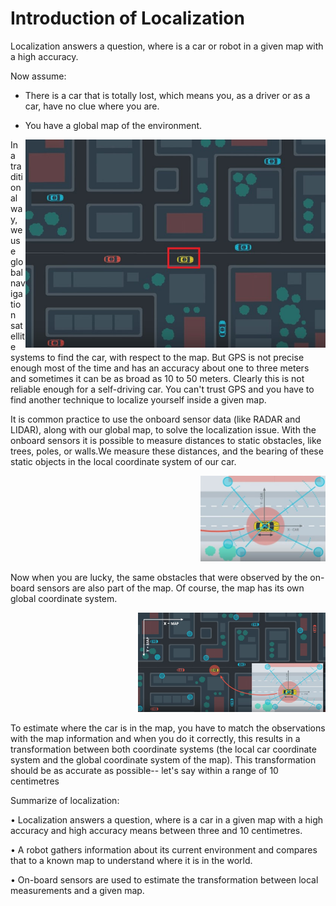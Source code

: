 # Introduction of Localization
 Localization answers a question, where is a car or robot in a given map with a high accuracy.

Now assume:

* There is a car that is totally lost, which means you, as a driver or as a car, have no clue where you are. 
* You have a global map of the environment.

  <img src="./img/1.jpg" alt="  a global map of the environment"  align="right">

In a traditional way, we use global navigation satellite systems to find the car, with respect to the map. But GPS is not precise enough most of the time and has an accuracy about one to three meters and sometimes it can be as broad as 10 to 50 meters. Clearly this is not reliable enough for a self-driving car. You can't trust GPS and you have to find another technique to localize yourself inside a given map. 

It is common practice to use the onboard sensor data (like RADAR and LIDAR), along with our global map, to solve the localization issue. With the onboard sensors it is possible to measure distances to static obstacles, like trees, poles, or walls.We measure these distances, and the bearing of these static objects in the local coordinate system of our car. 

<p align="right">
  <img src="./img/2.jpg" alt=" a local coordinate system of our cart" style="width: 200px;" >
</P>

Now when you are lucky, the same obstacles that were observed by the on-board sensors are also part of the map. Of course, the map has its own global coordinate system. 

<p align="right">
  <img src="./img/3.jpg" alt=" a global coordinate system" style="width: 300px;" >
</P>
To estimate where the car is in the map, you have to match the observations with the map information and when you do it correctly, this results in a transformation between both coordinate systems (the local car coordinate system and the global coordinate system of the map). This transformation should be as accurate as possible-- let's say within a range of 10 centimetres 


Summarize of localization:

•	Localization answers a question, where is a car in a given map with a high accuracy and high accuracy means between three and 10 centimetres. 

•	A robot gathers information about its current environment and compares that to a known map to understand where it is in the world.


•	On-board sensors are used to estimate the transformation between local measurements and a given map. 

